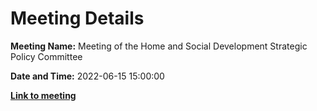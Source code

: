 # Meeting Details

**Meeting Name:** Meeting of the Home and Social Development Strategic Policy Committee

**Date and Time:** 2022-06-15 15:00:00

**<a href="https://www.limerick.ie/council/whats-on/meeting-home-and-social-development-strategic-policy-committee-9" target="_blank">Link to meeting</a>**
